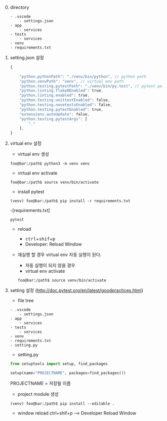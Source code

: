 0. directory
    ```
    - .vscode
        - settings.json
    - app
        - services
    - tests
        - services
    - venv
    - requirements.txt
    ```

1. setting.json 설정 
    ```javascript
    {
	    
	    "python.pythonPath": "./venv/bin/python", // python path
	    "python.venvPath": "venv", // virtual env path
	    "python.testing.pytestPath": "./venv/bin/py.test", // pytest path
	    "python.linting.flake8Enabled": true,
	    "python.linting.enabled": true,
	    "python.testing.unittestEnabled": false,
	    "python.testing.nosetestsEnabled": false,
	    "python.testing.pytestEnabled": true,
	    "extensions.autoUpdate": false,
	    "python.testing.pytestArgs": [
	        "."
	    ],
	}

    ```

2. virtual env 설정
    - virtual env 생성

    ```console
    foo@bar:/path$ python3 -m venv venv
    ```

    - virtual env activate
    ```console
    foo@bar:/path$ source venv/bin/activate
    ``` 

    - install pytest
    ```console
    (venv) foo@bar:/path$ pip install -r requirements.txt
    ```
    -[requirements.txt]
    ```
    pytest
    ``` 
    - reload 
        - <kbd>ctrl</kbd>+<kbd>shif</kbd>+<kbd>p</kbd>
        - Developer: Reload Window

    - 재실행 할 경우 virtual env 자동 실행이 된다.
        - 자동 실행이 되지 않을 경우
        - virtual env activate
        ```console
        foo@bar:/path$ source venv/bin/activate
        ``` 
        

3. setting 설정 (http://doc.pytest.org/en/latest/goodpractices.html)
    - file tree
    ```
    - .vscode
        - settings.json
    - app
        - services
    - tests
        - services
    - venv
    - requirements.txt
    - setting.py
    ```

    - setting.py
    
    ```python
    from setuptools import setup, find_packages

    setup(name="PROJECTNAME", packages=find_packages())
    ```
    PROJECTNAME = 저장될 이름

    - project module 생성
    ```
    (venv) foo@bar:/path$ pip install --editable .
    ```

    - window reload
    ctrl+shif+p --> Developer Reload Window